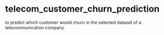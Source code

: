 # telecom_customer_churn_prediction
to predict which customer would churn in the selected dataset of a telecommunication company.
